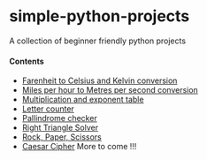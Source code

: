 # simple-python-projects
A collection of beginner friendly python projects

#### Contents 
* [Farenheit to Celsius and Kelvin conversion](https://github.com/vaylon-fernandes/simple-python-projects/tree/main/temperature_conversion)
* [Miles per hour to Metres per second conversion](https://github.com/vaylon-fernandes/simple-python-projects/tree/main/mph_to_ms)
* [Multiplication and exponent table](https://github.com/vaylon-fernandes/simple-python-projects/tree/main/mul_exp_table)
* [Letter counter](https://github.com/vaylon-fernandes/simple-python-projects/tree/main/letter_counter)
* [Pallindrome checker](https://github.com/vaylon-fernandes/simple-python-projects/tree/main/pallindrome)
* [Right Triangle Solver](https://github.com/vaylon-fernandes/simple-python-projects/tree/main/right_triangle_solver)
* [Rock, Paper, Scissors](https://github.com/vaylon-fernandes/simple-python-projects/tree/main/rock_paper_scissors)
* [Caesar Cipher](https://github.com/vaylon-fernandes/Caesar-Cipher)
More to come !!!
